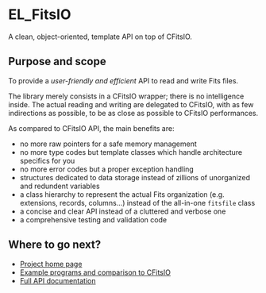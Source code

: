 # EL_FitsIO

A clean, object-oriented, template API on top of CFitsIO.

## Purpose and scope

To provide a *user-friendly and efficient* API to read and write Fits files.

The library merely consists in a CFitsIO wrapper; there is no intelligence inside.
The actual reading and writing are delegated to CFitsIO, with as few indirections as possible, to be as close as possible to CFitsIO performances.

As compared to CFitsIO API, the main benefits are:

* no more raw pointers for a safe memory management
* no more type codes but template classes which handle architecture specifics for you
* no more error codes but a proper exception handling
* structures dedicated to data storage instead of zillions of unorganized and redundent variables
* a class hierarchy to represent the actual Fits organization (e.g. extensions, records, columns...) instead of the all-in-one `fitsfile` class
* a concise and clear API instead of a cluttered and verbose one
* a comprehensive testing and validation code

## Where to go next?

* [Project home page](https://euclid.roe.ac.uk/projects/fitsio/wiki)
* [Example programs and comparison to CFitsIO](EL_FitsIO_Examples/cpp/programs)
* [Full API documentation](TODO)
